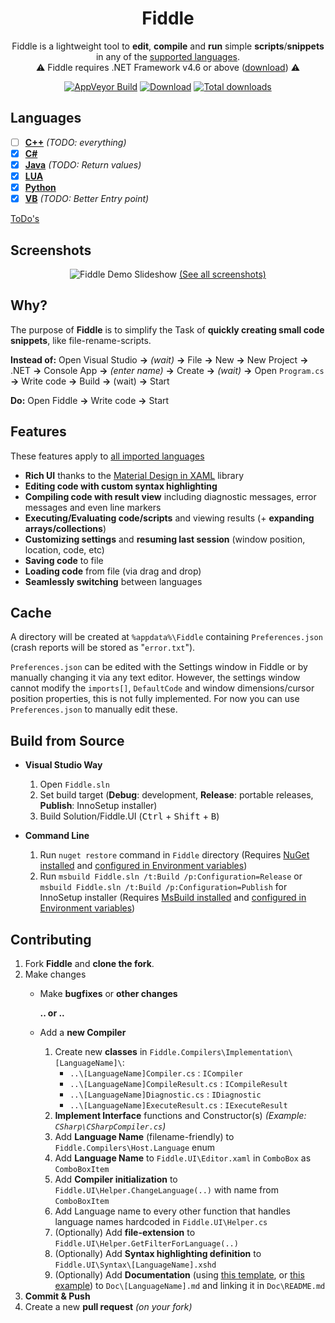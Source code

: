 <p align="center">
	<h1 align="center">
		Fiddle
	</h1>
	<p align="center">
		Fiddle is a lightweight tool to <strong>edit</strong>, <strong>compile</strong> and <strong>run</strong> simple <strong>scripts</strong>/<strong>snippets</strong> in any of the <a href="#languages">supported languages</a>.
		<br/>
		⚠️ Fiddle requires .NET Framework v4.6 or above (<a href="https://www.microsoft.com/net/download/framework">download</a>) ⚠️
	</p>
	<p align="center">
		<a href="https://ci.appveyor.com/project/mrousavy/fiddle"><img src="https://ci.appveyor.com/api/projects/status/1g0s56o0v1hdlqxu?svg=true" alt="AppVeyor Build"/></a>
		<a href="https://github.com/mrousavy/Fiddle/releases/latest"><img src="https://img.shields.io/badge/download-fiddle-green.svg" alt="Download"/></a>
		<a href="https://github.com/mrousavy/Fiddle/releases"><img src="https://img.shields.io/github/downloads/mrousavy/Fiddle/total.svg" alt="Total downloads"/></a>
	</p>
</p>

## Languages
- [ ] [**C++**](https://github.com/mrousavy/Fiddle/blob/master/Doc/Cpp.md) 	_(TODO: everything)_
- [x] [**C#**](https://github.com/mrousavy/Fiddle/blob/master/Doc/CSharp.md)
- [x] [**Java**](https://github.com/mrousavy/Fiddle/blob/master/Doc/Java.md) 	_(TODO: Return values)_
- [x] [**LUA**](https://github.com/mrousavy/Fiddle/blob/master/Doc/Lua.md)
- [x] [**Python**](https://github.com/mrousavy/Fiddle/blob/master/Doc/Python.md)
- [x] [**VB**](https://github.com/mrousavy/Fiddle/blob/master/Doc/Vb.md) 	_(TODO: Better Entry point)_

[ToDo's](https://github.com/mrousavy/Fiddle/projects)

## Screenshots
<p align="center">
	<img src="https://github.com/mrousavy/Fiddle/raw/master/Images/Fiddle_slideshow.gif" alt="Fiddle Demo Slideshow"/>
	<a href="https://github.com/mrousavy/Fiddle/tree/master/Images">(See all screenshots)</a>
</p>

## Why?
The purpose of **Fiddle** is to simplify the Task of **quickly creating small code snippets**, like file-rename-scripts.

**Instead of:**
Open Visual Studio **->** _(wait)_ **->** File **->** New **->** New Project **->** .NET **->** Console App **->** _(enter name)_ **->** Create **->** _(wait)_ **->** Open `Program.cs` **->** Write code **->** Build **->** (wait) **->** Start

**Do:**
Open Fiddle **->** Write code **->** Start

## Features
These features apply to [all imported languages](#languages)

* **Rich UI** thanks to the [Material Design in XAML](http://materialdesigninxaml.net/) library
* **Editing code with custom syntax highlighting**
* **Compiling code with result view** including diagnostic messages, error messages and even line markers
* **Executing/Evaluating code/scripts** and viewing results (+ **expanding arrays/collections**)
* **Customizing settings** and **resuming last session** (window position, location, code, etc)
* **Saving code** to file
* **Loading code** from file (via drag and drop)
* **Seamlessly switching** between languages

## Cache
A directory will be created at `%appdata%\Fiddle` containing `Preferences.json` (crash reports will be stored as "`error.txt`").

`Preferences.json` can be edited with the Settings window in Fiddle or by manually changing it via any text editor. 
However, the settings window cannot modify the `imports[]`, `DefaultCode` and window dimensions/cursor position properties, this is not fully implemented. For now you can use `Preferences.json` to manually edit these.

## Build from Source
+ **Visual Studio Way**
    1. Open `Fiddle.sln`
    2. Set build target (**Debug**: development, **Release**: portable releases, **Publish**: InnoSetup installer)
    3. Build Solution/Fiddle.UI (<kbd>Ctrl</kbd> + <kbd>Shift</kbd> + <kbd>B</kbd>)

+ **Command Line**
    1. Run `nuget restore` command in `Fiddle` directory (Requires [NuGet installed](https://www.nuget.org/downloads) and [configured in Environment variables](https://stackoverflow.com/a/21067553))
    2. Run `msbuild Fiddle.sln /t:Build /p:Configuration=Release` or `msbuild Fiddle.sln /t:Build /p:Configuration=Publish` for InnoSetup installer (Requires [MsBuild installed](https://www.microsoft.com/en-us/download/details.aspx?id=48159) and [configured in Environment variables](https://stackoverflow.com/a/12608705))

## Contributing
1. Fork **Fiddle** and **clone the fork**.
2. Make changes
	* Make **bugfixes** or **other changes**
	
	   **.. or ..**
	* Add a **new Compiler**
		1. Create new **classes** in `Fiddle.Compilers\Implementation\[LanguageName]\`:
			* `..\[LanguageName]Compiler.cs` : `ICompiler`
			* `..\[LanguageName]CompileResult.cs` : `ICompileResult`
			* `..\[LanguageName]Diagnostic.cs` : `IDiagnostic`
			* `..\[LanguageName]ExecuteResult.cs` : `IExecuteResult`
		2. **Implement Interface** functions and Constructor(s) _(Example: `CSharp\CSharpCompiler.cs`)_
		3. Add **Language Name** (filename-friendly) to `Fiddle.Compilers\Host.Language` enum
		4. Add **Language Name** to `Fiddle.UI\Editor.xaml` in `ComboBox` as `ComboBoxItem`
		5. Add **Compiler initialization** to `Fiddle.UI\Helper.ChangeLanguage(..)` with name from `ComboBoxItem`
		6. Add Language name to every other function that handles language names hardcoded in `Fiddle.UI\Helper.cs`
		7. (Optionally) Add **file-extension** to `Fiddle.UI\Helper.GetFilterForLanguage(..)`
		8. (Optionally) Add **Syntax highlighting definition** to `Fiddle.UI\Syntax\[LanguageName].xshd`
		9. (Optionally) Add **Documentation** (using [this template](https://github.com/mrousavy/Fiddle/blob/master/Doc/Template.md), or [this example](https://github.com/mrousavy/Fiddle/blob/master/Doc/CSharp.md)) to `Doc\[LanguageName].md` and linking it in `Doc\README.md`		
3. **Commit & Push**
4. Create a new **pull request** _(on your fork)_

